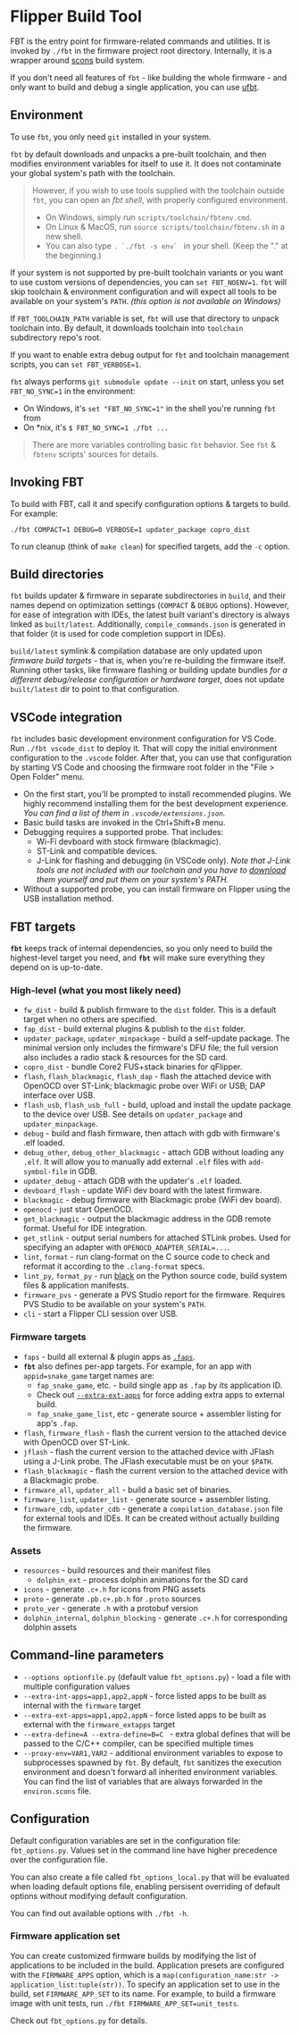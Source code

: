# Flipper Build Tool

FBT is the entry point for firmware-related commands and utilities.
It is invoked by `./fbt` in the firmware project root directory. Internally, it is a wrapper around [scons](https://scons.org/) build system.

If you don't need all features of `fbt` - like building the whole firmware - and only want to build and debug a single application, you can use [ufbt](https://pypi.org/project/ufbt/).

## Environment

To use `fbt`, you only need `git` installed in your system.

`fbt` by default downloads and unpacks a pre-built toolchain, and then modifies environment variables for itself to use it. It does not contaminate your global system's path with the toolchain.
 > However, if you wish to use tools supplied with the toolchain outside `fbt`, you can open an *fbt shell*, with properly configured environment.
 >    - On Windows, simply run `scripts/toolchain/fbtenv.cmd`.
 >    - On Linux & MacOS, run `source scripts/toolchain/fbtenv.sh` in a new shell.
 >    - You can also type ```. `./fbt -s env` ``` in your shell. (Keep  the "." at the beginning.)
 
 If your system is not supported by pre-built toolchain variants or you want to use custom versions of dependencies, you can `set FBT_NOENV=1`. `fbt` will skip toolchain & environment configuration and will expect all tools to be available on your system's `PATH`. *(this option is not available on Windows)*
 
 If `FBT_TOOLCHAIN_PATH` variable is set, `fbt` will use that directory to unpack toolchain into. By default, it downloads toolchain into `toolchain` subdirectory repo's root.

If you want to enable extra debug output for `fbt` and toolchain management scripts, you can `set FBT_VERBOSE=1`.

`fbt` always performs `git submodule update --init` on start, unless you set `FBT_NO_SYNC=1` in the environment:
  - On Windows, it's `set "FBT_NO_SYNC=1"` in the shell you're running `fbt` from
  - On \*nix, it's `$ FBT_NO_SYNC=1 ./fbt ...`

 > There are more variables controlling basic `fbt` behavior. See `fbt` & `fbtenv` scripts' sources for details.


## Invoking FBT

To build with FBT, call it and specify configuration options & targets to build. For example:

`./fbt COMPACT=1 DEBUG=0 VERBOSE=1 updater_package copro_dist`

To run cleanup (think of `make clean`) for specified targets, add the `-c` option.

## Build directories

`fbt` builds updater & firmware in separate subdirectories in `build`, and their names depend on optimization settings (`COMPACT` & `DEBUG` options). However, for ease of integration with IDEs, the latest built variant's directory is always linked as `built/latest`. Additionally, `compile_commands.json` is generated in that folder (it is used for code completion support in IDEs).
 
`build/latest` symlink & compilation database are only updated upon *firmware build targets* - that is, when you're re-building the firmware itself. Running other tasks, like firmware flashing or building update bundles *for a different debug/release configuration or hardware target*, does not update `built/latest` dir to point to that configuration.

## VSCode integration

`fbt` includes basic development environment configuration for VS Code. Run `./fbt vscode_dist` to deploy it. That will copy the initial environment configuration to the `.vscode` folder. After that, you can use that configuration by starting VS Code and choosing the firmware root folder in the "File > Open Folder" menu.

- On the first start, you'll be prompted to install recommended plugins. We highly recommend installing them for the best development experience. _You can find a list of them in `.vscode/extensions.json`._
- Basic build tasks are invoked in the Ctrl+Shift+B menu.
- Debugging requires a supported probe. That includes:
  - Wi-Fi devboard with stock firmware (blackmagic).
  - ST-Link and compatible devices.
  - J-Link for flashing and debugging (in VSCode only). _Note that J-Link tools are not included with our toolchain and you have to [download](https://www.segger.com/downloads/jlink/) them yourself and put them on your system's PATH._
- Without a supported probe, you can install firmware on Flipper using the USB installation method.

## FBT targets

**`fbt`** keeps track of internal dependencies, so you only need to build the highest-level target you need, and **`fbt`** will make sure everything they depend on is up-to-date.

### High-level (what you most likely need)

- `fw_dist` - build & publish firmware to the `dist` folder. This is a default target when no others are specified.
- `fap_dist` - build external plugins & publish to the `dist` folder.
- `updater_package`, `updater_minpackage` - build a self-update package. The minimal version only includes the firmware's DFU file; the full version also includes a radio stack & resources for the SD card.
- `copro_dist` - bundle Core2 FUS+stack binaries for qFlipper.
- `flash`, `flash_blackmagic`, `flash_dap` - flash the attached device with OpenOCD over ST-Link; blackmagic probe over WiFi or USB; DAP interface over USB.
- `flash_usb`, `flash_usb_full` - build, upload and install the update package to the device over USB. See details on `updater_package` and `updater_minpackage`.
- `debug` - build and flash firmware, then attach with gdb with firmware's .elf loaded.
- `debug_other`, `debug_other_blackmagic` - attach GDB without loading any `.elf`. It will allow you to manually add external `.elf` files with `add-symbol-file` in GDB.
- `updater_debug` - attach GDB with the updater's `.elf` loaded.
- `devboard_flash` - update WiFi dev board with the latest firmware.
- `blackmagic` - debug firmware with Blackmagic probe (WiFi dev board).
- `openocd` - just start OpenOCD.
- `get_blackmagic` - output the blackmagic address in the GDB remote format. Useful for IDE integration.
- `get_stlink` - output serial numbers for attached STLink probes. Used for specifying an adapter with `OPENOCD_ADAPTER_SERIAL=...`.
- `lint`, `format` - run clang-format on the C source code to check and reformat it according to the `.clang-format` specs.
- `lint_py`, `format_py` - run [black](https://black.readthedocs.io/en/stable/index.html) on the Python source code, build system files & application manifests.
- `firmware_pvs` - generate a PVS Studio report for the firmware. Requires PVS Studio to be available on your system's `PATH`.
- `cli` - start a Flipper CLI session over USB.

### Firmware targets

- `faps` - build all external & plugin apps as [`.faps`](./AppsOnSDCard.md#fap-flipper-application-package).
- **`fbt`** also defines per-app targets. For example, for an app with `appid=snake_game` target names are:
  - `fap_snake_game`, etc. - build single app as `.fap` by its application ID.
  - Check out [`--extra-ext-apps`](#command-line-parameters) for force adding extra apps to external build.
  - `fap_snake_game_list`, etc - generate source + assembler listing for app's `.fap`.
- `flash`, `firmware_flash` - flash the current version to the attached device with OpenOCD over ST-Link.
- `jflash` - flash the current version to the attached device with JFlash using a J-Link probe. The JFlash executable must be on your `$PATH`.
- `flash_blackmagic` - flash the current version to the attached device with a Blackmagic probe.
- `firmware_all`, `updater_all` - build a basic set of binaries.
- `firmware_list`, `updater_list` - generate source + assembler listing.
- `firmware_cdb`, `updater_cdb` - generate a `compilation_database.json` file for external tools and IDEs. It can be created without actually building the firmware.

### Assets

- `resources` - build resources and their manifest files
  - `dolphin_ext` - process dolphin animations for the SD card
- `icons` - generate `.c+.h` for icons from PNG assets
- `proto` - generate `.pb.c+.pb.h` for `.proto` sources
- `proto_ver` - generate `.h` with a protobuf version
- `dolphin_internal`, `dolphin_blocking` - generate `.c+.h` for corresponding dolphin assets

## Command-line parameters

- `--options optionfile.py` (default value `fbt_options.py`) - load a file with multiple configuration values
- `--extra-int-apps=app1,app2,appN` - force listed apps to be built as internal with the `firmware` target
- `--extra-ext-apps=app1,app2,appN` - force listed apps to be built as external with the `firmware_extapps` target
- `--extra-define=A --extra-define=B=C ` - extra global defines that will be passed to the C/C++ compiler, can be specified multiple times
- `--proxy-env=VAR1,VAR2` - additional environment variables to expose to subprocesses spawned by `fbt`. By default, `fbt` sanitizes the execution environment and doesn't forward all inherited environment variables. You can find the list of variables that are always forwarded in the `environ.scons` file.

## Configuration

Default configuration variables are set in the configuration file: `fbt_options.py`.
Values set in the command line have higher precedence over the configuration file.

You can also create a file called `fbt_options_local.py` that will be evaluated when loading default options file, enabling persisent overriding of  default options without modifying default configuration.

You can find out available options with `./fbt -h`.

### Firmware application set

You can create customized firmware builds by modifying the list of applications to be included in the build. Application presets are configured with the `FIRMWARE_APPS` option, which is a `map(configuration_name:str -> application_list:tuple(str))`. To specify an application set to use in the build, set `FIRMWARE_APP_SET` to its name.
For example, to build a firmware image with unit tests, run `./fbt FIRMWARE_APP_SET=unit_tests`.

Check out `fbt_options.py` for details.
